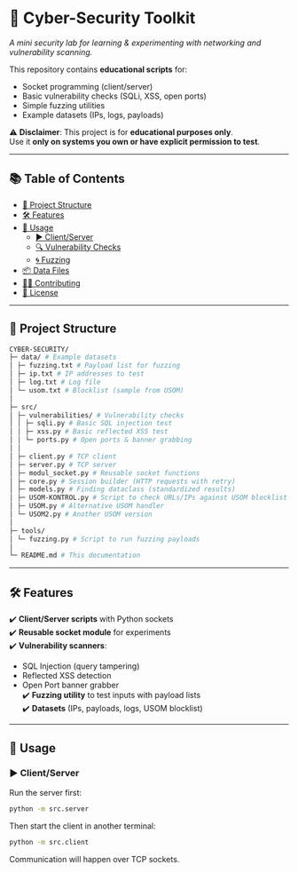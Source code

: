 # 🔐 Cyber-Security Toolkit
*A mini security lab for learning & experimenting with networking and vulnerability scanning.*

This repository contains **educational scripts** for:
- Socket programming (client/server)
- Basic vulnerability checks (SQLi, XSS, open ports)
- Simple fuzzing utilities
- Example datasets (IPs, logs, payloads)

⚠️ **Disclaimer**: This project is for **educational purposes only**.  
Use it **only on systems you own or have explicit permission to test**.

---

## 📚 Table of Contents
- [📂 Project Structure](#-project-structure)
- [🛠 Features](#-features)
- [🚀 Usage](#-usage)
  - [▶️ Client/Server](#️-clientserver)
  - [🔍 Vulnerability Checks](#-vulnerability-checks)
  - [🌀 Fuzzing](#-fuzzing)
- [📦 Data Files](#-data-files)
- [👩‍💻 Contributing](#-contributing)
- [📄 License](#-license)

---

## 📂 Project Structure

```bash
CYBER-SECURITY/
├─ data/ # Example datasets
│ ├─ fuzzing.txt # Payload list for fuzzing
│ ├─ ip.txt # IP addresses to test
│ ├─ log.txt # Log file
│ └─ usom.txt # Blocklist (sample from USOM)
│
├─ src/
│ ├─ vulnerabilities/ # Vulnerability checks
│ │ ├─ sqli.py # Basic SQL injection test
│ │ ├─ xss.py # Basic reflected XSS test
│ │ └─ ports.py # Open ports & banner grabbing
│ │
│ ├─ client.py # TCP client
│ ├─ server.py # TCP server
│ ├─ modul_socket.py # Reusable socket functions
│ ├─ core.py # Session builder (HTTP requests with retry)
│ ├─ models.py # Finding dataclass (standardized results)
│ ├─ USOM-KONTROL.py # Script to check URLs/IPs against USOM blocklist
│ ├─ USOM.py # Alternative USOM handler
│ └─ USOM2.py # Another USOM version
│
├─ tools/
│ └─ fuzzing.py # Script to run fuzzing payloads
│
└─ README.md # This documentation

```


---

## 🛠 Features
✔️ **Client/Server scripts** with Python sockets  
✔️ **Reusable socket module** for experiments  
✔️ **Vulnerability scanners**:
- SQL Injection (query tampering)
- Reflected XSS detection
- Open Port banner grabber  
✔️ **Fuzzing utility** to test inputs with payload lists  
✔️ **Datasets** (IPs, payloads, logs, USOM blocklist)

---

## 🚀 Usage

### ▶️ Client/Server
Run the server first:
```bash
python -m src.server
```


Then start the client in another terminal:
```bash
python -m src.client
```
Communication will happen over TCP sockets.
